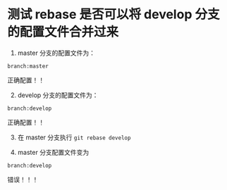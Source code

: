# 测试 rebase 是否可以将 develop 分支的配置文件合并过来


1. master 分支的配置文件为：
```
branch:master
```
正确配置！！

2. develop 分支的配置文件为：
```
branch:develop
```
正确配置！！

3. 在 master 分支执行
`git rebase develop`

4. master 分支配置文件变为

```
branch:develop
```
 错误！！！


